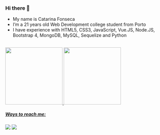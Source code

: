 ### Hi there 👋
- My name is Catarina Fonseca
- I’m a 21 years old Web Development college student from Porto
- I have experience with HTML5, CSS3, JavaScript, Vue.JS, Node.JS, Bootstrap 4, MongoDB, MySQL, Sequelize and Python
 ##

<div>
  <a href="https://github.com/catarinafonseca">
  <img height="180em" src="https://github-readme-stats.vercel.app/api?username=catarinafonseca&show_icons=true&theme=radical&include_all_commits=true&count_private=true"/>
  <img height="180em" src="https://github-readme-stats.vercel.app/api/top-langs/?username=catarinafonseca&layout=compact&langs_count=7&theme=radical"/>
</div>

##### Ways to reach me:
<div> 
  <a href = "mailto: catarinaconstantef@gmail.com"><img src="https://img.shields.io/badge/-Gmail-%23333?style=for-the-badge&logo=gmail&logoColor=white" target="_blank"></a>
  <a href="https://www.linkedin.com/in/catarina-fonseca-609b64210" target="_blank"><img src="https://img.shields.io/badge/-LinkedIn-%230077B5?style=for-the-badge&logo=linkedin&logoColor=white" target="_blank"></a> 
</div>
